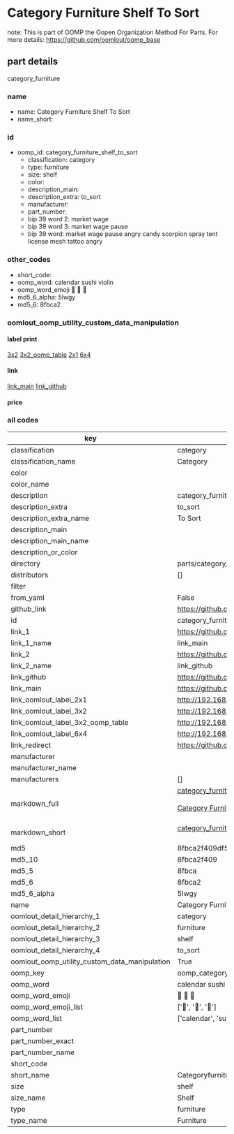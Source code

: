 # Category Furniture Shelf To Sort  

note: This is part of OOMP the Oopen Organization Method For Parts. For more details: https://github.com/oomlout/oomp_base

##  part details
  



category_furniture



### name
* name: Category Furniture Shelf To Sort
* name_short: 
### id
* oomp_id: category_furniture_shelf_to_sort
  * classification: category
  * type: furniture
  * size: shelf
  * color: 
  * description_main: 
  * description_extra: to_sort
  * manufacturer: 
  * part_number: 
  * bip 39 word 2: market wage
  * bip 39 word 3: market wage pause
  * bip 39 word: market wage pause angry candy scorpion spray tent license mesh tattoo angry

### other_codes
* short_code: 
* oomp_word: calendar sushi violin
* oomp_word_emoji :calendar: :sushi: :violin:
* md5_6_alpha: 5lwgy
* md5_6: 8fbca2






### oomlout_oomp_utility_custom_data_manipulation
#### label print
[3x2](http://192.168.1.245:1112/?label=oomp%205lwgy)
[3x2_oomp_table](http://192.168.1.108:1112/?label=oomp%205lwgy)
[2x1](http://192.168.1.242:1112/?label=oomp%205lwgy)
[6x4](http://192.168.1.55:1112/?label=oomp%205lwgy)    

#### link

[link_main](https://github.com/oomlout/oomlout_oomp_version_1_messy/tree/main/parts/category_furniture_shelf_to_sort) [link_github](https://github.com/oomlout/oomlout_oomp_version_1_messy/tree/main/parts/category_furniture_shelf_to_sort)                             

#### price







### all codes 
| key | value |  
| --- | --- |  
| classification | category |  
| classification_name | Category |  
| color |  |  
| color_name |  |  
| description | category_furniture |  
| description_extra | to_sort |  
| description_extra_name | To Sort |  
| description_main |  |  
| description_main_name |  |  
| description_or_color |   |  
| directory | parts/category_furniture_shelf_to_sort |  
| distributors | [] |  
| filter |  |  
| from_yaml | False |  
| github_link | https://github.com/oomlout/oomlout_oomp_part_src/tree/main/parts/category_furniture_shelf_to_sort |  
| id | category_furniture_shelf_to_sort |  
| link_1 | https://github.com/oomlout/oomlout_oomp_version_1_messy/tree/main/parts/category_furniture_shelf_to_sort |  
| link_1_name | link_main |  
| link_2 | https://github.com/oomlout/oomlout_oomp_version_1_messy/tree/main/parts/category_furniture_shelf_to_sort |  
| link_2_name | link_github |  
| link_github | https://github.com/oomlout/oomlout_oomp_version_1_messy/tree/main/parts/category_furniture_shelf_to_sort |  
| link_main | https://github.com/oomlout/oomlout_oomp_version_1_messy/tree/main/parts/category_furniture_shelf_to_sort |  
| link_oomlout_label_2x1 | http://192.168.1.242:1112/?label=oomp%205lwgy |  
| link_oomlout_label_3x2 | http://192.168.1.245:1112/?label=oomp%205lwgy |  
| link_oomlout_label_3x2_oomp_table | http://192.168.1.108:1112/?label=oomp%205lwgy |  
| link_oomlout_label_6x4 | http://192.168.1.55:1112/?label=oomp%205lwgy |  
| link_redirect | https://github.com/oomlout/oomlout_oomp_version_1_messy/tree/main/parts/category_furniture_shelf_to_sort |  
| manufacturer |  |  
| manufacturer_name |  |  
| manufacturers | [] |  
| markdown_full | [category_furniture_shelf_to_sort](none)<br>[](none)<br>[Category Furniture Shelf To Sort](none)<br><br> |  
| markdown_short | [category_furniture_shelf_to_sort](none)<br><br> |  
| md5 | 8fbca2f409df5a5f0490a08f42fd8c41 |  
| md5_10 | 8fbca2f409 |  
| md5_5 | 8fbca |  
| md5_6 | 8fbca2 |  
| md5_6_alpha | 5lwgy |  
| name | Category Furniture Shelf To Sort |  
| oomlout_detail_hierarchy_1 | category |  
| oomlout_detail_hierarchy_2 | furniture |  
| oomlout_detail_hierarchy_3 | shelf |  
| oomlout_detail_hierarchy_4 | to_sort |  
| oomlout_oomp_utility_custom_data_manipulation | True |  
| oomp_key | oomp_category_furniture_shelf_to_sort |  
| oomp_word | calendar sushi violin |  
| oomp_word_emoji | :calendar: :sushi: :violin: |  
| oomp_word_emoji_list | [':calendar:', ':sushi:', ':violin:'] |  
| oomp_word_list | ['calendar', 'sushi', 'violin'] |  
| part_number |  |  
| part_number_exact |  |  
| part_number_name |  |  
| short_code |  |  
| short_name | Categoryfurniture |  
| size | shelf |  
| size_name | Shelf |  
| type | furniture |  
| type_name | Furniture |  
